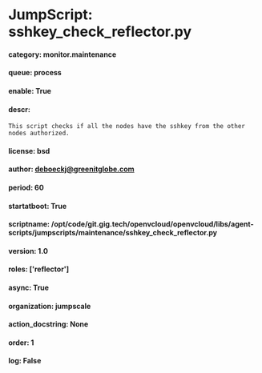 
# JumpScript: sshkey_check_reflector.py
        
#### category: monitor.maintenance
#### queue: process
#### enable: True
#### descr: 
```
This script checks if all the nodes have the sshkey from the other nodes authorized.

```
#### license: bsd
#### author: deboeckj@greenitglobe.com
#### period: 60
#### startatboot: True
#### scriptname: /opt/code/git.gig.tech/openvcloud/openvcloud/libs/agent-scripts/jumpscripts/maintenance/sshkey_check_reflector.py
#### version: 1.0
#### roles: ['reflector']
#### async: True
#### organization: jumpscale
#### action_docstring: None
#### order: 1
#### log: False
